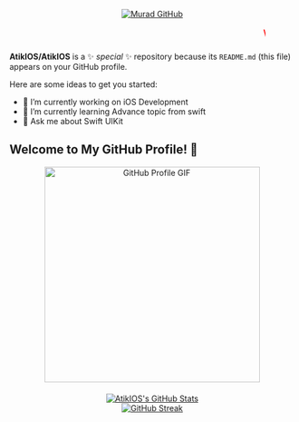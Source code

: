 <div align="center" dir="auto">
<p dir="auto"><a href="https://github.com/Murad9288"><img src="https://camo.githubusercontent.com/facb5e34febc8b2bb82d0a5f63994fcf384e4d8ef2baaf5f9922f779e5586838/68747470733a2f2f726561646d652d747970696e672d7376672e64656d6f6c61622e636f6d3f666f6e743d417269616c2b426c61636b2673697a653d3438266475726174696f6e3d343030302670617573653d3137303026636f6c6f723d3238463731412663656e7465723d74727565267643656e7465723d74727565266d756c74696c696e653d66616c73652677696474683d31333530266865696768743d313030266c696e65733d415353414c414d55414c41494b554d2b2b57415241484d4154554c4c4148" alt="Murad GitHub" data-canonical-src="https://readme-typing-svg.demolab.com?font=Arial+Black&amp;size=48&amp;duration=4000&amp;pause=1700&amp;color=28F71A&amp;center=true&amp;vCenter=true&amp;multiline=false&amp;width=1350&amp;height=100&amp;lines=ASSALAMUALAIKUM++WARAHMATULLAH" style="max-width: 100%;"></a></p>
</div>


<div align="center"> 
  <svg width="400" height="30" viewBox="0 0 400 30">
    <text x="400" y="20" font-size="20" fill="red">
      <animate attributeName="x" from="400" to="-200" dur="5s" repeatCount="indefinite" />
      Welcome to My GitHub Profile! 🚀
    </text>
  </svg>
</div>


**AtikIOS/AtikIOS** is a ✨ _special_ ✨ repository because its `README.md` (this file) appears on your GitHub profile.

Here are some ideas to get you started:

- 🔭 I’m currently working on iOS Development
- 🌱 I’m currently learning Advance topic from swift 
- 💬 Ask me about Swift UIKit


<h2>Welcome to My GitHub Profile! 🚀</h2>

<div align="center" style="display: flex; justify-content: center; align-items: center; gap: 20px; flex-wrap: wrap;">
  
  <a href="https://github.com/Murad9288">
    <img src="https://github.com/Murad9288/Murad9288/raw/Main_File/Image%20sample/iosDeveloper22.gif" alt="GitHub Profile GIF" width="380px">
  </a>

  <a href="https://git.io/AtikIOS">
    <img alt="AtikIOS's GitHub Stats" src="https://awesome-github-stats.azurewebsites.net/user-stats/AtikIOS?cardType=github&theme=blueberry&preferLogin=false">
  </a>

</div>



<div align="center"> 
<a href="https://git.io/AtikIOS"><img src="https://git-hub-streak-stats.vercel.app?user=AtikIOS&theme=blue-green" alt="GitHub Streak" /></a>
</div>

